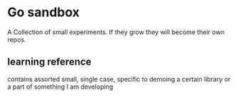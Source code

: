 # Go sandbox
A Collection of small experiments.  If they grow they will become their own repos.
##  learning reference
contains assorted small, single case, specific to demoing a certain library or a part of something I am developing
